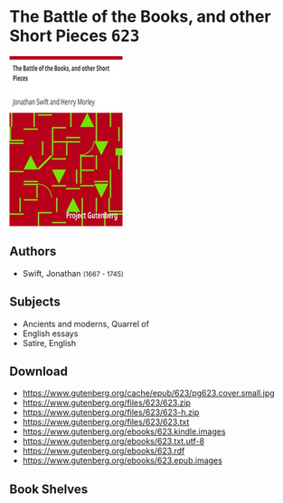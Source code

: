 # The Battle of the Books, and other Short Pieces <kbd>623</kbd>

![](./cover.medium.jpg "")

## Authors


 - Swift, Jonathan <small>(1667 - 1745)</small>

## Subjects


 - Ancients and moderns, Quarrel of
 - English essays
 - Satire, English

## Download


 - https://www.gutenberg.org/cache/epub/623/pg623.cover.small.jpg
 - https://www.gutenberg.org/files/623/623.zip
 - https://www.gutenberg.org/files/623/623-h.zip
 - https://www.gutenberg.org/files/623/623.txt
 - https://www.gutenberg.org/ebooks/623.kindle.images
 - https://www.gutenberg.org/ebooks/623.txt.utf-8
 - https://www.gutenberg.org/ebooks/623.rdf
 - https://www.gutenberg.org/ebooks/623.epub.images

## Book Shelves


